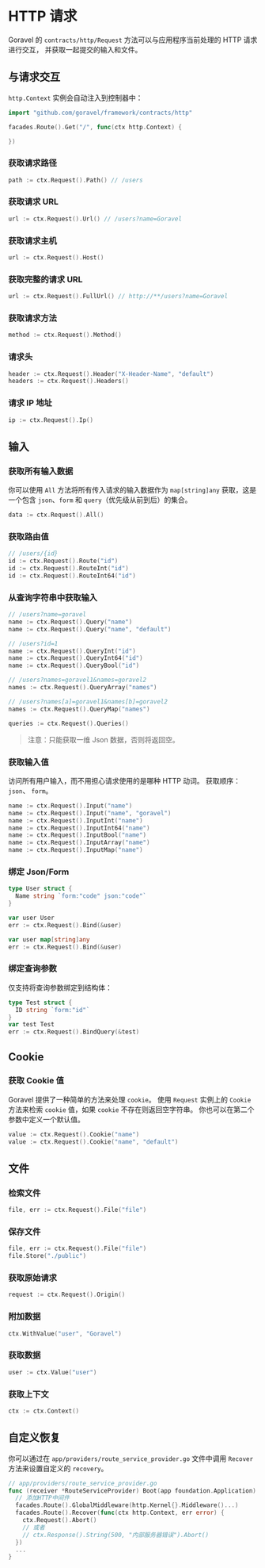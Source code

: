 # HTTP 请求

Goravel 的 `contracts/http/Request` 方法可以与应用程序当前处理的 HTTP 请求进行交互，
并获取一起提交的输入和文件。

## 与请求交互

`http.Context` 实例会自动注入到控制器中：

```go
import "github.com/goravel/framework/contracts/http"

facades.Route().Get("/", func(ctx http.Context) {

})
```

### 获取请求路径

```go
path := ctx.Request().Path() // /users
```

### 获取请求 URL

```go
url := ctx.Request().Url() // /users?name=Goravel
```

### 获取请求主机

```go
url := ctx.Request().Host()
```

### 获取完整的请求 URL

```go
url := ctx.Request().FullUrl() // http://**/users?name=Goravel
```

### 获取请求方法

```go
method := ctx.Request().Method()
```

### 请求头

```go
header := ctx.Request().Header("X-Header-Name", "default")
headers := ctx.Request().Headers()
```

### 请求 IP 地址

```go
ip := ctx.Request().Ip()
```

## 输入

### 获取所有输入数据

你可以使用 `All` 方法将所有传入请求的输入数据作为 `map[string]any` 获取，这是一个包含 `json`、`form` 和 `query`（优先级从前到后）的集合。

```go
data := ctx.Request().All()
```

### 获取路由值

```go
// /users/{id}
id := ctx.Request().Route("id")
id := ctx.Request().RouteInt("id")
id := ctx.Request().RouteInt64("id")
```

### 从查询字符串中获取输入

```go
// /users?name=goravel
name := ctx.Request().Query("name")
name := ctx.Request().Query("name", "default")

// /users?id=1
name := ctx.Request().QueryInt("id")
name := ctx.Request().QueryInt64("id")
name := ctx.Request().QueryBool("id")

// /users?names=goravel1&names=goravel2
names := ctx.Request().QueryArray("names")

// /users?names[a]=goravel1&names[b]=goravel2
names := ctx.Request().QueryMap("names")

queries := ctx.Request().Queries()
```

> 注意：只能获取一维 Json 数据，否则将返回空。

### 获取输入值

访问所有用户输入，而不用担心请求使用的是哪种 HTTP 动词。 获取顺序：`json`、
`form`。

```go
name := ctx.Request().Input("name")
name := ctx.Request().Input("name", "goravel")
name := ctx.Request().InputInt("name")
name := ctx.Request().InputInt64("name")
name := ctx.Request().InputBool("name")
name := ctx.Request().InputArray("name")
name := ctx.Request().InputMap("name")
```

### 绑定 Json/Form

```go
type User struct {
  Name string `form:"code" json:"code"`
}

var user User
err := ctx.Request().Bind(&user)
```

```go
var user map[string]any
err := ctx.Request().Bind(&user)
```

### 绑定查询参数

仅支持将查询参数绑定到结构体：

```go
type Test struct {
  ID string `form:"id"`
}
var test Test
err := ctx.Request().BindQuery(&test)
```

## Cookie

### 获取 Cookie 值

Goravel 提供了一种简单的方法来处理 `cookie`。 使用 `Request` 实例上的 `Cookie` 方法来检索 `cookie` 值，如果 `cookie` 不存在则返回空字符串。 你也可以在第二个参数中定义一个默认值。

```go
value := ctx.Request().Cookie("name")
value := ctx.Request().Cookie("name", "default") 
```

## 文件

### 检索文件

```go
file, err := ctx.Request().File("file")
```

### 保存文件

```go
file, err := ctx.Request().File("file")
file.Store("./public")
```

### 获取原始请求

```go
request := ctx.Request().Origin()
```

### 附加数据

```go
ctx.WithValue("user", "Goravel")
```

### 获取数据

```go
user := ctx.Value("user")
```

### 获取上下文

```go
ctx := ctx.Context()
```

## 自定义恢复

你可以通过在 `app/providers/route_service_provider.go` 文件中调用 `Recover` 方法来设置自定义的 `recovery`。

```go
// app/providers/route_service_provider.go
func (receiver *RouteServiceProvider) Boot(app foundation.Application) {
  // 添加HTTP中间件
  facades.Route().GlobalMiddleware(http.Kernel{}.Middleware()...)
  facades.Route().Recover(func(ctx http.Context, err error) {
    ctx.Request().Abort()
    // 或者
    // ctx.Response().String(500, "内部服务器错误").Abort()
  })
  ...
}
```
